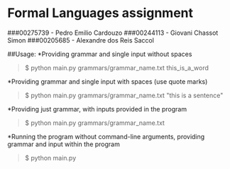 # Formal Languages assignment
###00275739 - Pedro Emilio Cardouzo
###00244113 - Giovani Chassot Simon
###00205685 - Alexandre dos Reis Saccol

##Usage:
*Providing grammar and single input without spaces
> $ python main.py grammars/grammar_name.txt this_is_a_word

*Providing grammar and single input with spaces (use quote marks)
> $ python main.py grammars/grammar_name.txt "this is a sentence"

*Providing just grammar, with inputs provided in the program
> $ python main.py grammars/grammar_name.txt

*Running the program without command-line arguments, providing grammar and input within the program
> $ python main.py 

